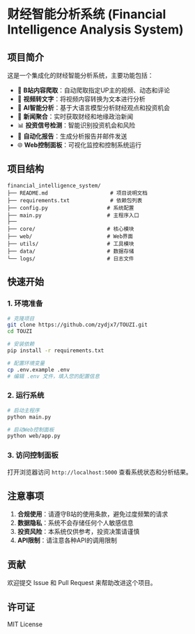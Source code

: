 # 财经智能分析系统 (Financial Intelligence Analysis System)

## 项目简介

这是一个集成化的财经智能分析系统，主要功能包括：

- 🎥 **B站内容爬取**：自动爬取指定UP主的视频、动态和评论
- 🎯 **视频转文字**：将视频内容转换为文本进行分析
- 🤖 **AI智能分析**：基于大语言模型分析财经观点和投资机会
- 📰 **新闻聚合**：实时获取财经和地缘政治新闻
- 📊 **投资信号检测**：智能识别投资机会和风险
- 📧 **自动化报告**：生成分析报告并邮件发送
- 🌐 **Web控制面板**：可视化监控和控制系统运行

## 项目结构

```
financial_intelligence_system/
├── README.md                    # 项目说明文档
├── requirements.txt             # 依赖包列表
├── config.py                   # 系统配置
├── main.py                     # 主程序入口
├── 
├── core/                       # 核心模块
├── web/                        # Web界面
├── utils/                      # 工具模块
├── data/                       # 数据存储
└── logs/                       # 日志文件
```

## 快速开始

### 1. 环境准备

```bash
# 克隆项目
git clone https://github.com/zydjx7/TOUZI.git
cd TOUZI

# 安装依赖
pip install -r requirements.txt

# 配置环境变量
cp .env.example .env
# 编辑 .env 文件，填入您的配置信息
```

### 2. 运行系统

```bash
# 启动主程序
python main.py

# 启动Web控制面板
python web/app.py
```

### 3. 访问控制面板

打开浏览器访问 `http://localhost:5000` 查看系统状态和分析结果。

## 注意事项

1. **合规使用**：请遵守B站的使用条款，避免过度频繁的请求
2. **数据隐私**：系统不会存储任何个人敏感信息
3. **投资风险**：本系统仅供参考，投资决策请谨慎
4. **API限制**：请注意各种API的调用限制

## 贡献

欢迎提交 Issue 和 Pull Request 来帮助改进这个项目。

## 许可证

MIT License